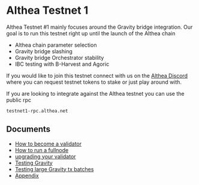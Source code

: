 # Althea Testnet 1

Althea Testnet #1 mainly focuses around the Gravity bridge integration. Our goal is to run this testnet right up until the launch of the Althea chain

- Althea chain parameter selection
- Gravity bridge slashing
- Gravity bridge Orchestrator stability
- IBC testing with B-Harvest and Agoric

If you would like to join this testnet connect with us on the [Althea Discord](https://discordapp.com/invite/vw8twzR) where you can request testnet tokens to stake or just play around with.

If you are looking to integrate against the Althea testnet you can use the public rpc

```
testnet1-rpc.althea.net
```

## Documents

- [How to become a validator](althea-testnet-docs/setting-up-a-validator.md)
- [How to run a fullnode](althea-testnet-docs/setting-up-a-fullnode.md)
- [upgrading your validator](althea-testnet-docs/upgrading.md)
- [Testing Gravity](althea-testnet-docs/testing-gravity.md)
- [Testing large Gravity tx batches](althea-testnet-docs/big-build-batch.md)
- [Appendix](althea-testnet-docs/appendix.md)
